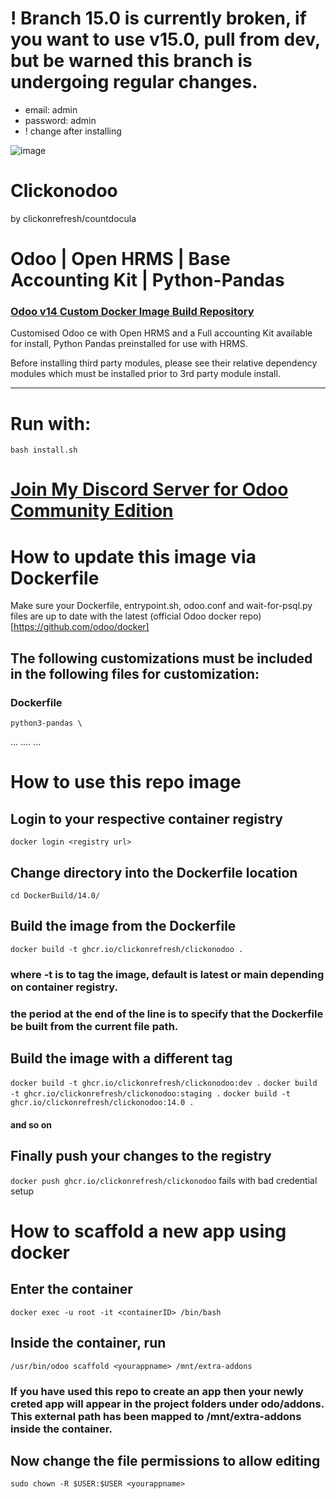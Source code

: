 # ! Branch 15.0 is currently broken, if you want to use v15.0, pull from dev, but be warned this branch is undergoing regular changes.

- email: admin
- password: admin
- ! change after installing

![image](https://user-images.githubusercontent.com/72121107/114523314-789a0100-9c44-11eb-996a-47d8224635c7.png)

# Clickonodoo
   by clickonrefresh/countdocula
    
    
# Odoo | Open HRMS | Base Accounting Kit | Python-Pandas

### [Odoo v14 Custom Docker Image Build Repository](https://github.com/clickonrefresh/clickonodoo/pkgs/container/clickonodoo)
   Customised Odoo ce with Open HRMS and a Full accounting Kit available for install, Python Pandas preinstalled for use with HRMS.

   Before installing third party modules, please see their relative dependency modules which must be installed prior to 3rd party module install.

----------------------
# Run with:

```
bash install.sh
```

# [Join My Discord Server for Odoo Community Edition](https://discord.gg/kaVT7m9V4p)


# How to update this image via Dockerfile

Make sure your Dockerfile, entrypoint.sh, odoo.conf and wait-for-psql.py files are up to date with the latest (official Odoo docker repo)[https://github.com/odoo/docker]

## The following customizations must be included in the following files for customization:

### Dockerfile

```
python3-pandas \
```
...
....
...

# How to use this repo image

## Login to your respective container registry

``` docker login <registry url> ```

## Change directory into the Dockerfile location

``` cd DockerBuild/14.0/ ```

## Build the image from the Dockerfile

``` docker build -t ghcr.io/clickonrefresh/clickonodoo . ```

### where -t is to tag the image, default is latest or main depending on container registry.
### the period at the end of the line is to specify that the Dockerfile be built from the current file path.

## Build the image with a different tag

``` docker build -t ghcr.io/clickonrefresh/clickonodoo:dev . ```
``` docker build -t ghcr.io/clickonrefresh/clickonodoo:staging . ```
``` docker build -t ghcr.io/clickonrefresh/clickonodoo:14.0 . ```
#### and so on

## Finally push your changes to the registry
 
 ``` docker push ghcr.io/clickonrefresh/clickonodoo ```
 fails with bad credential setup

# How to scaffold a new app using docker

## Enter the container

``` docker exec -u root -it <containerID> /bin/bash ```

## Inside the container, run

``` /usr/bin/odoo scaffold <yourappname> /mnt/extra-addons ```

### If you have used this repo to create an app then your newly creted app will appear in the project folders under odo/addons. This external path  has been mapped to /mnt/extra-addons inside the container.

## Now change the file permissions to allow editing

``` sudo chown -R $USER:$USER <yourappname> ```
